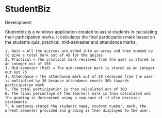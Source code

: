 # StudentBiz
Development

Studentbiz is a windows application created to assist students in calculating their participation marks. 
It calculates the final participation mark based on the students quiz, practical, mid-semester and attendance marks.

    1. Quiz = All the quizzes are added into an array and then summed up to give a total mark out of 45 for the quizes
    2. Practical = The practical mark recieved from the user is stored as an integer out of 150
    3. Mid-semester (Mid) = The mid-semester mark is stored as an integer out out 75
    4. Attendance = The attendance mark out of 28 received from the user is multiplied by 30 because attendance counts 30% towards participation mark
    5. The total participation is then calculated out of 300
    6. The final percentage of the learners mark is then calculated and the grading is determined using a sequence of if-else decision statements. 
    7. A sentence stated the students name, student number, mark, the urrent semester provided and grading is then displayed to the user. 